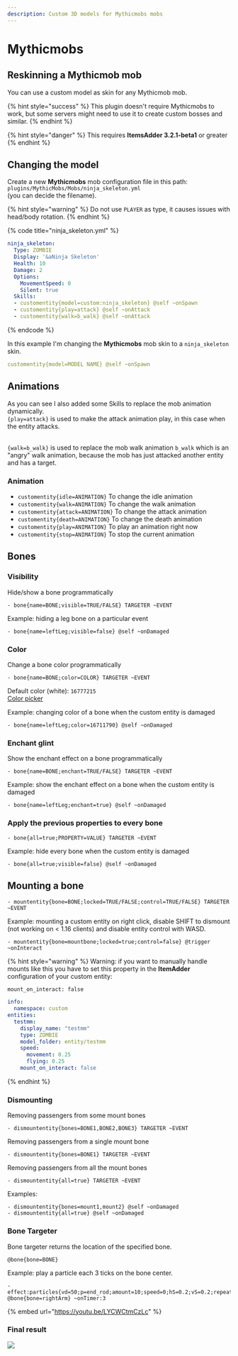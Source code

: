 ```yaml
---
description: Custom 3D models for Mythicmobs mobs
---
```


# Mythicmobs

## Reskinning a Mythicmob mob

You can use a custom model as skin for any Mythicmob mob.

{% hint style="success" %}
This plugin doesn't require Mythicmobs to work, but some servers might need to use it to create custom bosses and similar.
{% endhint %}

{% hint style="danger" %}
This requires **ItemsAdder 3.2.1-beta1** or greater
{% endhint %}

## Changing the model

Create a new **Mythicmobs** mob configuration file in this path:   `plugins/MythicMobs/Mobs/ninja_skeleton.yml`\
(you can decide the filename).

{% hint style="warning" %}
Do not use `PLAYER` as type, it causes issues with head/body rotation.
{% endhint %}

{% code title="ninja_skeleton.yml" %}
```yaml
ninja_skeleton:
  Type: ZOMBIE
  Display: '&aNinja Skeleton'
  Health: 10
  Damage: 2
  Options:
    MovementSpeed: 0
    Silent: true
  Skills:
  - customentity{model=custom:ninja_skeleton} @self ~onSpawn
  - customentity{play=attack} @self ~onAttack
  - customentity{walk=b_walk} @self ~onAttack
```
{% endcode %}

In this example I'm changing the **Mythicmobs** mob skin to a `ninja_skeleton` skin.

```yaml
customentity{model=MODEL NAME} @self ~onSpawn
```

## Animations

As you can see I also added some Skills to replace the mob animation dynamically.\
`{play=attack}` is used to make the attack animation play, in this case when the entity attacks.

\
`{walk=b_walk}` is used to replace the mob walk animation `b_walk` which is an "angry" walk animation, because the mob has just attacked another entity and has a target.

### Animation

* `customentity{idle=ANIMATION}` To change the idle animation
* `customentity{walk=ANIMATION}` To change the walk animation
* `customentity{attack=ANIMATION}` To change the attack animation
* `customentity{death=ANIMATION}` To change the death animation
* `customentity{play=ANIMATION}` To play an animation right now
* `customentity{stop=ANIMATION}` To stop the current animation

## Bones

### Visibility

Hide/show a bone programmatically

```
- bone{name=BONE;visible=TRUE/FALSE} TARGETER ~EVENT
```

Example: hiding a leg bone on a particular event

```
- bone{name=leftLeg;visible=false} @self ~onDamaged
```

### Color

Change a bone color programmatically

```
- bone{name=BONE;color=COLOR} TARGETER ~EVENT
```

Default color (white): `16777215`\
[Color picker](https://minecraftcommand.science/armor-color)

Example: changing color of a bone when the custom entity is damaged

```
- bone{name=leftLeg;color=16711790} @self ~onDamaged
```

### Enchant glint

Show the enchant effect on a bone programmatically

```
- bone{name=BONE;enchant=TRUE/FALSE} TARGETER ~EVENT
```

Example: show the enchant effect on a bone when the custom entity is damaged

```
- bone{name=leftLeg;enchant=true} @self ~onDamaged
```

### Apply the previous properties to every bone

```
- bone{all=true;PROPERTY=VALUE} TARGETER ~EVENT
```

Example: hide every bone when the custom entity is damaged

```
- bone{all=true;visible=false} @self ~onDamaged
```

## Mounting a bone

```
- mountentity{bone=BONE;locked=TRUE/FALSE;control=TRUE/FALSE} TARGETER ~EVENT
```

Example: mounting a custom entity on right click, disable SHIFT to dismount (not working on < 1.16 clients) and disable entity control with WASD.

```
- mountentity{bone=mountbone;locked=true;control=false} @trigger ~onInteract
```

{% hint style="warning" %}
Warning: if you want to manually handle mounts like this you have to set this property in the **ItemAdder** configuration of your custom entity:

`mount_on_interact: false`

```yaml
info:
  namespace: custom
entities:
  testmm:
    display_name: "testmm"
    type: ZOMBIE
    model_folder: entity/testmm
    speed:
      movement: 0.25
      flying: 0.25
    mount_on_interact: false
```
{% endhint %}

### Dismounting

Removing passengers from some mount bones

```
- dismountentity{bones=BONE1,BONE2,BONE3} TARGETER ~EVENT
```

Removing passengers from a single mount bone

```
- dismountentity{bones=BONE1} TARGETER ~EVENT
```

Removing passengers from all the mount bones

```
- dismountentity{all=true} TARGETER ~EVENT
```

Examples:

```
- dismountentity{bones=mount1,mount2} @self ~onDamaged
- dismountentity{all=true} @self ~onDamaged
```

### Bone Targeter

Bone targeter returns the location of the specified bone.

```
@bone{bone=BONE}
```

Example: play a particle each 3 ticks on the bone center.

```
- effect:particles{vd=50;p=end_rod;amount=10;speed=0;hS=0.2;vS=0.2;repeat=270;repeatInterval=1} @bone{bone=rightArm} ~onTimer:3
```

{% embed url="https://youtu.be/LYCWCtmCzLc" %}

### Final result

![](broken-reference)
